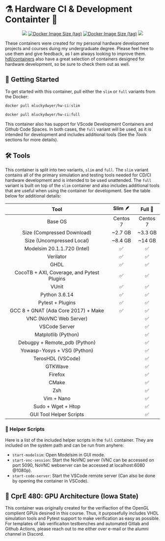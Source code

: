 # ⚗️ Hardware CI & Development Containter 🚢
<p align="center">
  <a title="Image Builds" href="https://github.com/Mluckydwyer/hw-ci/actions"><img src="https://github.com/Mluckydwyer/hw-ci/actions/workflows/docker-image.yml/badge.svg"></a><!--
  -->
  <a href="https://hub.docker.com/r/mluckydwyer/hw-ci"><img alt="Docker Image Size (tag)" src="https://img.shields.io/docker/image-size/mluckydwyer/hw-ci/slim?label=Image%20Size%20%28Slim%29"></a><!--
  -->
  <a  href="https://hub.docker.com/r/mluckydwyer/hw-ci"><img alt="Docker Image Size (tag)" src="https://img.shields.io/docker/image-size/mluckydwyer/hw-ci/full?label=Image%20Size%20%28Full%29"></a><!--
  -->
  <a title="Open in VSCode" href="https://open.vscode.dev/Mluckydwyer/hw-ci"><img src="https://open.vscode.dev/badges/open-in-vscode.svg"></a><!--
  -->
  <!-- <br>
  <a title="CentOS" href="https://www.centos.org/"><img src="https://img.shields.io/badge/cent%20os-002260?style=for-the-badge&logo=centos&logoColor=F0F0F0"></a>
  <a title="Docker" href="https://docker.com/"><img src="https://img.shields.io/badge/docker-%230db7ed.svg?style=for-the-badge&logo=docker&logoColor=white"></a>
  <a title="Visual Studio Code" href="https://code.visualstudio.com/"><img alt="Slim Container Size" src="https://img.shields.io/badge/Visual%20Studio%20Code-0078d7.svg?style=for-the-badge&logo=visual-studio-code&logoColor=white"></a><!--
  -->
</p>

These containers were created for my personal hardware development projects and courses duing my undergraduate degree. Please feel free to use them and give feedback, as I am always looking to improve them. [hdl/containers](https://github.com/hdl/containers) also have a great selection of containers designed for hardware development, so be sure to check them out as well.


## 🚀 Getting Started
To get started with this container, pull either the `slim` or `full` variants from the Docker:
```bash
docker pull mluckydwyer/hw-ci:slim
```
```bash
docker pull mluckydwyer/hw-ci:full
```

This container also has support for VScode Development Containers and Github Code Spaces. In both cases, the `full` variant will be used, as it is intended for development and includes additional tools (See the _Tools_ sections for more details).


## 🛠️ Tools
This container is split into two variants, `slim` and `full`. The `slim` variant contains all of the primary simulation and testing tools needed for CD/CI hardware development and is intended to be used unattended. The `full` variant is built on top of the `slim` container and also includes additional tools that are useful when using the container for development. See the table below for additional details:

|                    Tool                    |   Slim 🪶  |   Full 🔮 |
|:------------------------------------------:|:--------:|:--------:|
|                   Base OS                  | Centos 7 | Centos 7 |
|               Size (Compressed Download)   |  ~2.7 GB  |  ~3.3 GB  |
|              Size (Uncompressed Local)     |  ~8.4 GB  |  ~14 GB  |
|         Modelsim 20.1.1.720 (Intel)        |     ✅    |     ✅    |
|                  Verilator                 |     ✅    |     ✅    |
|                    GHDL                    |     ✅    |     ✅    |
| CocoTB + AXI, Coverage, and Pytest Plugins |     ✅    |     ✅    |
|                    VUnit                   |     ✅    |     ✅    |
|                Python 3.6.14               |     ✅    |     ✅    |
|              Pytest + Plugins              |     ✅    |     ✅    |
|     GCC 8 + GNAT (Ada Core 2017) + Make    |     ✅    |     ✅    |
|           VNC (NoVNC Web Server)           |          |     ✅    |
|                VSCode Server               |          |     ✅    |
|             Matplotlib (Python)            |          |     ✅    |
|        Debugpy + Remote_pdb (Python)       |          |     ✅    |
|         Yowasp-Yosys + VSG (Python)        |          |     ✅    |
|              TerosHDL (VSCode)             |          |     ✅    |
|                   GTKWave                  |          |     ✅    |
|                   Firefox                  |          |     ✅    |
|                    CMake                   |          |     ✅    |
|                     Zsh                    |          |     ✅    |
|                 Vim + Nano                 |          |     ✅    |
|             Sudo + Wget + Htop             |          |     ✅    |
|           GUI Tool Helper Scripts          |          |     ✅    |

### 📜 Helper Scripts
Here is a list of the included helper scripts in the `full` container. They are included on the system path and can be run from anyhere:
- `start-modelsim`: Open Modelsim in GUI mode.
- `start-vnc-session`: Start the NoVNC server (VNC can be accessed on port 5090, NoVNC webserver can be accessed at localhost:6080 @1080p).
- `start-code-server`: Start the VSCode remote server (Can also be done by opening the container in VSCode).


## 🧮 CprE 480: GPU Architecture (Iowa State)
This container was originally created for the verifiaction of the OpenGL complient GPUs desined in this course. Thus, it purposefully includes VHDL simulation tools and Pytest support to make verification as easy as possible. For templates of lab verificaiton testbenches and automated Gitlab and Github Actions, please reach out to me either over e-mail or the alumni channel in Discord.

<!-- [![Contributors over time](https://contributor-graph-api.apiseven.com/contributors-svg?chart=contributorOverTime&repo=Mluckydwyer/hw-ci)](https://www.apiseven.com/en/contributor-graph?chart=contributorOverTime&repo=Mluckydwyer/hw-ci) -->



